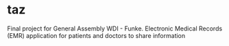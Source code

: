 # taz
Final project for General Assembly WDI - Funke. Electronic Medical Records (EMR) application for patients and doctors to share information
